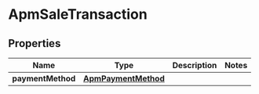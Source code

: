 

# ApmSaleTransaction

## Properties

Name | Type | Description | Notes
------------ | ------------- | ------------- | -------------
**paymentMethod** | [**ApmPaymentMethod**](ApmPaymentMethod.md) |  | 



